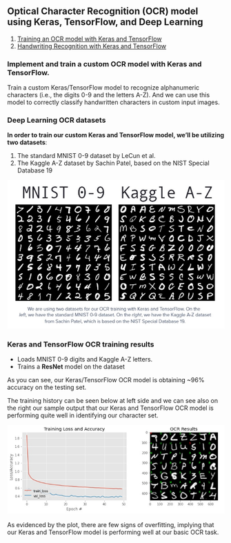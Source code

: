 ## Optical Character Recognition (OCR) model using Keras, TensorFlow, and Deep Learning

1. [Training an OCR model with Keras and TensorFlow](https://github.com/shejz/OCR/tree/main/OCR%20with%20Keras%2C%20TensorFlow%2C%20and%20Deep%20Learning) 
2. [Handwriting Recognition with Keras and TensorFlow](https://github.com/shejz/OCR/tree/main/Handwriting%20Recognition)

### Implement and train a custom OCR model with Keras and TensorFlow.
Train a custom Keras/TensorFlow model to recognize alphanumeric characters (i.e., the digits 0-9 and the letters A-Z). And we can use this model to correctly classify handwritten characters in custom input images.

### Deep Learning OCR datasets

**In order to train our custom Keras and TensorFlow model, we’ll be utilizing two datasets**:
1. The standard MNIST 0-9 dataset by LeCun et al.
2. The Kaggle A-Z dataset by Sachin Patel, based on the NIST Special Database 19

![](https://github.com/shejz/OCR/blob/main/OCR%20with%20Keras%2C%20TensorFlow%2C%20and%20Deep%20Learning/ocr_datasets.jpg)

### Keras and TensorFlow OCR training results
- Loads MNIST 0-9 digits and Kaggle A-Z letters.
- Trains a **ResNet** model on the dataset

As you can see, our Keras/TensorFlow OCR model is obtaining ~96% accuracy on the testing set.

The training history can be seen below at left side and we can see also on the right our sample output that our Keras and TensorFlow OCR model is performing quite well in identifying our character set.

![](https://github.com/shejz/OCR/blob/main/OCR%20with%20Keras%2C%20TensorFlow%2C%20and%20Deep%20Learning/results.jpg)

As evidenced by the plot, there are few signs of overfitting, implying that our Keras and TensorFlow model is performing well at our basic OCR task.
